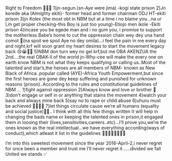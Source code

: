 
Right to Freedom ✊🏾🖤
1)jn-segun.(sn-Aye were jima) -kogi state prison 
2)Jn korede aka (Almighty ekiti)- former head and former chairman ODJ HT-ekiti prison 
3)jn Kolex (the most obt in NBM but at a time i no blame you…na ur Lm get proper checking-this Boy is just too young)-Etiojo men ikole -Ekiti prison 
4)incase you be egede man and i no gum you, i promise to support the motherless Babe’s home to cut the oppression chain wey dey una hand comot 💯(na spoil we spoil Aye no dey omila)…i feel the pain in me every day and night,krf will soon grant my heart desires to start the movement legacy back 😢😭🖤✅
5)NBM don turn wey no gel krf,but me OBA AKENZUA the 2nd….the real OBAK-ll of the world jn-Why-cee will make the every one on earth know NBM is not what they keeps qualifying or calling us..Most of the talented and star’s,the heroes are all members of NBM- known as New Black of Africa..popular called (AYE)-Africa Youth Empowerment,but since the first heroes are gone dey keep suffering and punished for unknown reasons (prison)..According to the rules and constitutional guidelines of NBM …
1)fight against oppression 
2)Always know and love ur brother 💯
3)don’t engage ur self in or anything that stains the movement 
4)watch your back and always mine back 
5)say no to rape or child abuse 
6)uhuru must be achieved 🖤✊🏾💯
7)let things circulate cause we’re all humans (equality and social justice)🙏🙏..
I think with all this few things written It will help in changing the bads name or keeping the talented ones in prison,it engaged them in loosing their (lives,sensitivities,careers..etc)…I’ll prove you,we’re the ones known as the real intellectual…we have everything according(ways of conduct),which atleast it list in the guidelines 🧏‍♂️😂✊🏾🖤💯✅

I’m into this sweetest movement since the year 2016-April-2,i never regret for once been a member and trust me I’ll never regret it……divided we fall United we stands ✅
